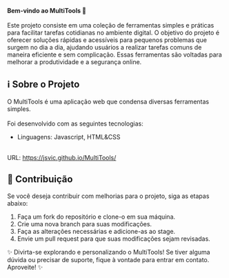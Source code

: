 <b>Bem-vindo ao MultiTools 🔧</b> <br> <br>
Este projeto consiste em uma coleção de ferramentas simples e práticas para facilitar tarefas cotidianas no ambiente digital. O objetivo do projeto é oferecer soluções rápidas e acessíveis para pequenos problemas que surgem no dia a dia, ajudando usuários a realizar tarefas comuns de maneira eficiente e sem complicação. Essas ferramentas são voltadas para melhorar a produtividade e a segurança online.

## ℹ️ Sobre o Projeto
O MultiTools é uma aplicação web que condensa diversas ferramentas simples. <br> <br>Foi desenvolvido com as seguintes tecnologias:
<ul>
  <li>Linguagens: Javascript, HTML&CSS</li>
</ul>
<br>
URL: <a href='https://jsvic.github.io/MultiTools/'>https://jsvic.github.io/MultiTools/</a>

## 📝 Contribuição
Se você deseja contribuir com melhorias para o projeto, siga as etapas abaixo:
<ol>
  <li>Faça um fork do repositório e clone-o em sua máquina.</li>
  <li>Crie uma nova branch para suas modificações.</li>
  <li>Faça as alterações necessárias e adicione-as ao stage.</li>
  <li>Envie um pull request para que suas modificações sejam revisadas.</li>
</ol>

✨ Divirta-se explorando e personalizando o MultiTools! Se tiver alguma dúvida ou precisar de suporte, fique à vontade para entrar em contato. Aproveite! ✨
